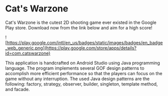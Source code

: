 # Cat's Warzone
Cat's Warzone is the cutest 2D shooting game ever existed in the Google Play store. Download now from the link below and aim for a high score!

![https://play.google.com/intl/en_us/badges/static/images/badges/en_badge_web_generic.png](https://play.google.com/store/apps/details?id=com.catswarzone)

This application is handcrafted on Android Studio using Java programming language. The program implements several GOF design patterns to accomplish more efficient performance so that the players can focus on the game without any interruption. The used Java design patterns are the following: factory, strategy, observer, builder, singleton, template method, and facade.